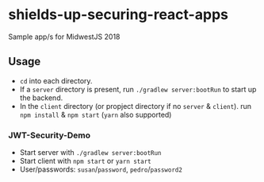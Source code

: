 # shields-up-securing-react-apps
Sample app/s for MidwestJS 2018


## Usage

 - `cd` into each directory. 
 - If a `server` directory is present, run `./gradlew server:bootRun` to start up the backend. 
 - In the `client` directory (or propject directory if no `server` & `client`). run `npm install` & `npm start` (`yarn` also supported)



### JWT-Security-Demo

- Start server with `./gradlew server:bootRun`
- Start client with `npm start` or `yarn start`
- User/passwords: `susan`/`password`, `pedro`/`password2`
